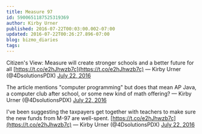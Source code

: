 ```yaml
---
title: Measure 97
id: 5900651187525319369
author: Kirby Urner
published: 2016-07-22T00:03:00.002-07:00
updated: 2016-07-22T00:26:27.896-07:00
blog: bizmo_diaries
tags: 
---
```


Citizen's View: Measure will create stronger schools and a better future for all  [https://t.co/e2hJhwzb7c](https://t.co/e2hJhwzb7c)
— Kirby Urner (@4DsolutionsPDX) [July 22, 2016](https://twitter.com/4DsolutionsPDX/status/756384314758082560)

The article mentions "computer programming" but does that mean AP Java, a computer club after school, or some new kind of math offering?
— Kirby Urner (@4DsolutionsPDX) [July 22, 2016](https://twitter.com/4DsolutionsPDX/status/756383498487812101)

I've been suggesting the taxpayers get together with teachers to make sure the new funds from M-97 are well-spent. [https://t.co/e2hJhwzb7c](https://t.co/e2hJhwzb7c)
— Kirby Urner (@4DsolutionsPDX) [July 22, 2016](https://twitter.com/4DsolutionsPDX/status/756383336759562240)

[](https://www.flickr.com/photos/kirbyurner/28156402330/in/dateposted-public/)

[](https://www.flickr.com/photos/kirbyurner/28406766186/in/dateposted-public/)